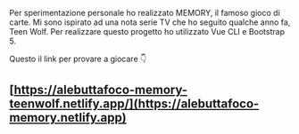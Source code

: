 Per sperimentazione personale ho realizzato MEMORY, il famoso gioco di carte.
Mi sono ispirato ad una nota serie TV che ho seguito qualche anno fa, Teen Wolf.
Per realizzare questo progetto ho utilizzato Vue CLI e Bootstrap 5.

Questo il link per provare a giocare 👇

## [https://alebuttafoco-memory-teenwolf.netlify.app/](https://alebuttafoco-memory.netlify.app)
